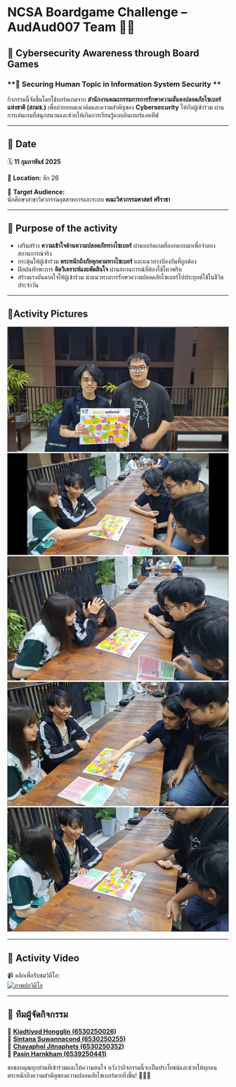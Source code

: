 # **NCSA Boardgame Challenge – AudAud007 Team 🥷💥**  

## **🔐 Cybersecurity Awareness through Board Games**  

### **📢 Securing Human Topic in Information System Security **  
กิจกรรมนี้จัดขึ้นโดยใช้บอร์ดเกมจาก **สำนักงานคณะกรรมการการรักษาความมั่นคงปลอดภัยไซเบอร์แห่งชาติ (สกมช.)** เพื่อถ่ายทอดแนวคิดและความสำคัญของ **Cybersecurity** ให้กับผู้เข้าร่วม ผ่านการเล่นเกมที่สนุกสนานและช่วยให้เกิดการเรียนรู้แบบอินเทอร์แอคทีฟ  

---

## **📆 Date**  
🗓 **11 กุมภาพันธ์ 2025**  

📍 **Location:** ตึก 26  

🎯 **Target Audience:**  
นักศึกษาสาขาวิศวกรรมอุตสาหการและระบบ **คณะวิศวกรรมศาสตร์ ศรีราชา**  

---

## **🎲 Purpose of the activity**  
- เสริมสร้าง **ความเข้าใจด้านความปลอดภัยทางไซเบอร์** ผ่านบอร์ดเกมที่ออกแบบมาเพื่อจำลองสถานการณ์จริง  
- กระตุ้นให้ผู้เข้าร่วม **ตระหนักถึงภัยคุกคามทางไซเบอร์** และแนวทางป้องกันที่ถูกต้อง  
- ฝึกฝนทักษะการ **คิดวิเคราะห์และตัดสินใจ** ผ่านสถานการณ์ที่ต้องใช้ไหวพริบ  
- สร้างแรงบันดาลใจให้ผู้เข้าร่วม นำแนวทางการรักษาความปลอดภัยไซเบอร์ไปประยุกต์ใช้ในชีวิตประจำวัน  

---

## **📸Activity Pictures**  

![ภาพกิจกรรม 1](Picture/boardgame1.jpg)  
![ภาพกิจกรรม 2](Picture/boardgame2.jpg)  
![ภาพกิจกรรม 3](Picture/boardgame3.jpg)  
![ภาพกิจกรรม 4](Picture/boardgame4.jpg)  
![ภาพกิจกรรม 5](Picture/boardgame5.jpg)  

---

## **🎥 Activity Video**  

📹 คลิกเพื่อรับชมวิดีโอ:  
[![ภาพปกวิดีโอ](image_folder/picture4.png)](https://drive.google.com/file/d/1HLKt8FE0QQgpJ3HYz0s5NFJ9HZj5L86G/view?usp=sharing)  

---

## **👥 ทีมผู้จัดกิจกรรม**  

🔹 [**Kiadtiyod Hongglin (6530250026)**](https://professerswitch.github.io/boardgame)  
🔹 [**Sintana Suwannacond (6530250255)**](https://sintana11.github.io/boardgame)  
🔹 [**Chayaphol Jitnaphets (6530250352)**](https://copyyu.github.io/boardgame)  
🔹 [**Pasin Harnkham (6539250441)**](https://mater3214.github.io/boardgame)  

ขอขอบคุณทุกท่านที่เข้าร่วมและให้ความสนใจ หวังว่ากิจกรรมนี้จะเป็นประโยชน์และช่วยให้ทุกคนตระหนักถึงความสำคัญของความปลอดภัยไซเบอร์มากยิ่งขึ้น! 🙌🔐🎲  
